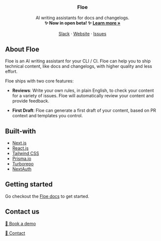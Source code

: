 <p align="center" style="margin-top: 120px">

  <h3 align="center">Floe</h3>

  <p align="center">
    AI writing assistants for docs and changelogs.
    <br />
    <strong>✨ Now in open beta! ✨</strong>
    <a href="https://floe.dev"><strong>Learn more »</strong></a>
    <br />
    <br />
    <a href="https://join.slack.com/t/floedev/shared_invite/zt-1okoncyuu-_v9KaY7AjEQfKNj6O6qvVg">Slack<a>
    ·
    <a href="https://floe.dev">Website</a>
    ·
    <a href="https://github.com/Floe-dev/floe/issues">Issues</a>
  </p>
</p>

## About Floe

Floe is an AI writing assistant for your CLI / CI. Floe can help you to ship technical content, like docs and changelogs, with higher quality and less effort.

Floe ships with two core features:

- **Reviews**: Write your own rules, in plain English, to check your content for a variety of issues. Floe will automatically review your content and provide feedback.

- **First Draft**: Floe can generate a first draft of your content, based on PR context and templates you control.

## Built-with

- [Next.js](https://nextjs.org/)
- [React.js](https://reactjs.org/)
- [Tailwind CSS](https://tailwindcss.com/)
- [Prisma.io](https://prisma.io/)
- [Turborepo](https://turbo.build/repo/)
- [NextAuth](https://next-auth.js.org/)

## Getting started

Go checkout the [Floe docs](https://floe.dev/docs) to get started.

## Contact us

[📅 Book a demo](https://cal.com/nic-haley/book-a-demo)

[📨 Contact](mailto:nic@floe.dev)
